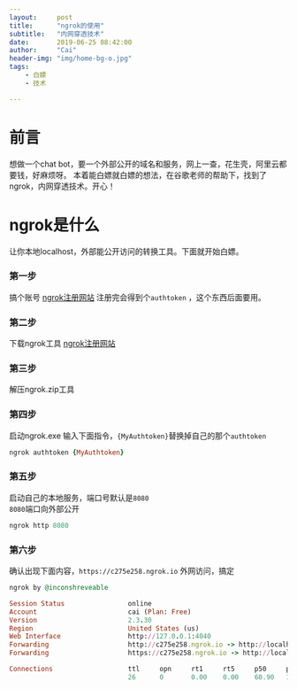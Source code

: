 ```yaml
---
layout:     post
title:      "ngrok的使用"
subtitle:   "内网穿透技术"
date:       2019-06-25 08:42:00
author:     "Cai"
header-img: "img/home-bg-o.jpg"
tags:
    - 白嫖
    - 技术

---
```

# 前言
想做一个chat bot，要一个外部公开的域名和服务，网上一查，花生壳，阿里云都要钱，好麻烦呀。
本着能白嫖就白嫖的想法，在谷歌老师的帮助下，找到了ngrok，内网穿透技术。开心！

# ngrok是什么
让你本地localhost，外部能公开访问的转换工具。下面就开始白嫖。
### 第一步
搞个账号   [ngrok注册网站](https://dashboard.ngrok.com/signup)
注册完会得到个`authtoken` ，这个东西后面要用。
### 第二步
下载ngrok工具  [ngrok注册网站](https://ngrok.com/download)
### 第三步
解压ngrok.zip工具
### 第四步
启动ngrok.exe
输入下面指令，`{MyAuthtoken}`替换掉自己的那个`authtoken`<br>
```ruby
ngrok authtoken {MyAuthtoken}
```
### 第五步
启动自己的本地服务，端口号默认是`8080`<br>
`8080`端口向外部公开<br>
```ruby
ngrok http 8080
```
### 第六步
确认出现下面内容，`https://c275e258.ngrok.io` 外网访问，搞定
``` ruby
ngrok by @inconshreveable                                                                               (Ctrl+C to quit)

Session Status                online
Account                       cai (Plan: Free)
Version                       2.3.30
Region                        United States (us)
Web Interface                 http://127.0.0.1:4040
Forwarding                    http://c275e258.ngrok.io -> http://localhost:8080
Forwarding                    https://c275e258.ngrok.io -> http://localhost:8080

Connections                   ttl     opn     rt1     rt5     p50     p90
                              26      0       0.00    0.00    60.90   100.20
```
